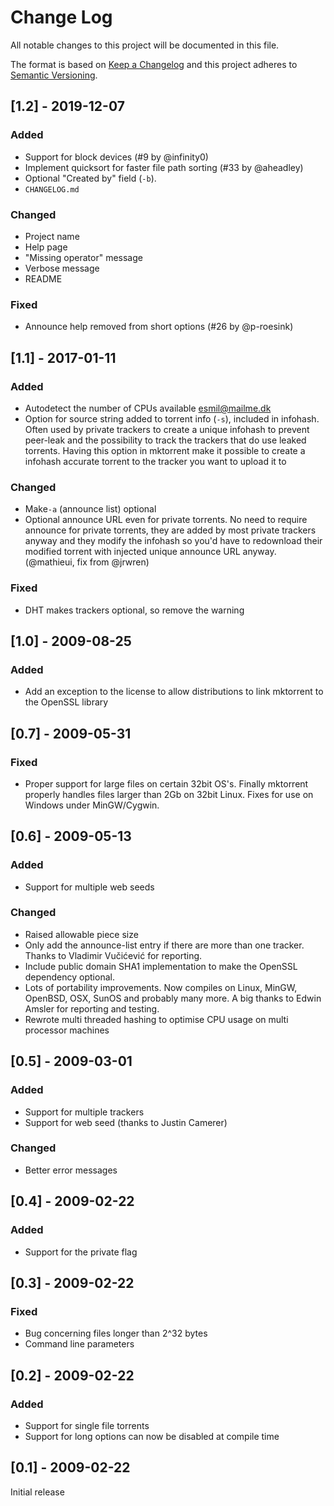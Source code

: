 # Change Log
All notable changes to this project will be documented in this file.

The format is based on [Keep a Changelog](http://keepachangelog.com/)
and this project adheres to [Semantic Versioning](http://semver.org/).

## [1.2] - 2019-12-07
### Added
- Support for block devices (#9 by @infinity0)
- Implement quicksort for faster file path sorting (#33 by @aheadley)
- Optional "Created by" field (`-b`).
- `CHANGELOG.md`
### Changed
- Project name
- Help page
- "Missing operator" message
- Verbose message
- README
### Fixed
- Announce help removed from short options (#26 by @p-roesink)

## [1.1] - 2017-01-11
### Added
- Autodetect the number of CPUs available <esmil@mailme.dk>
- Option for source string added to torrent info (`-s`), included in infohash.
  Often used by private trackers to create a unique infohash to prevent
  peer-leak and the possibility to track the trackers that do use leaked
  torrents. Having this option in mktorrent make it possible to create a
  infohash accurate torrent to the tracker you want to upload it to
### Changed
- Make`-a` (announce list) optional
- Optional announce URL even for private torrents. No need to require announce
  for private torrents, they are added by most private trackers anyway and they
  modify the infohash so you'd have to redownload their modified torrent with
  injected unique announce URL anyway. (@mathieui, fix from @jrwren)
### Fixed
- DHT makes trackers optional, so remove the warning

## [1.0] - 2009-08-25
### Added
- Add an exception to the license to allow distributions to link mktorrent to the OpenSSL library

## [0.7] - 2009-05-31
### Fixed
- Proper support for large files on certain 32bit OS's.
  Finally mktorrent properly handles files larger than 2Gb on 32bit Linux.
  Fixes for use on Windows under MinGW/Cygwin.
  
## [0.6] - 2009-05-13
### Added
- Support for multiple web seeds
### Changed
- Raised allowable piece size
- Only add the announce-list entry if there are more than one tracker.
  Thanks to Vladimir Vučićević for reporting.
- Include public domain SHA1 implementation to make the OpenSSL dependency optional.
- Lots of portability improvements. Now compiles on Linux, MinGW, OpenBSD, OSX,
  SunOS and probably many more. A big thanks to Edwin Amsler for reporting and
  testing.
- Rewrote multi threaded hashing to optimise CPU usage on multi processor machines

## [0.5] - 2009-03-01
### Added
- Support for multiple trackers
- Support for web seed (thanks to Justin Camerer)
### Changed
- Better error messages

## [0.4] - 2009-02-22
### Added
- Support for the private flag

## [0.3] - 2009-02-22
### Fixed
- Bug concerning files longer than 2^32 bytes
- Command line parameters

## [0.2] - 2009-02-22
### Added
- Support for single file torrents
- Support for long options can now be disabled at compile time

## [0.1] - 2009-02-22
Initial release
